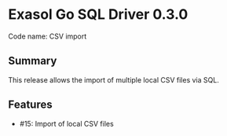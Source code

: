 # Exasol Go SQL Driver 0.3.0

Code name: CSV import

## Summary

This release allows the import of multiple local CSV files via SQL. 

## Features

* #15: Import of local CSV files

